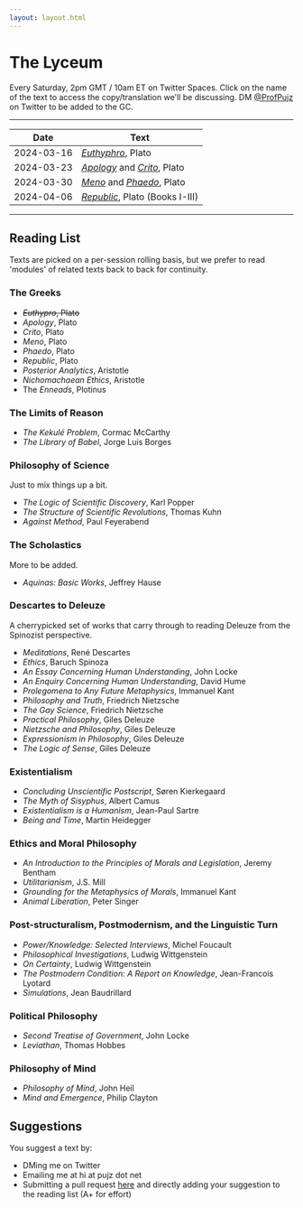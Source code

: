 ```yaml
---
layout: layout.html
---
```

# The Lyceum

Every Saturday, 2pm GMT / 10am ET on Twitter Spaces. Click on the name of the text to access the copy/translation we'll be discussing. DM [@ProfPujz](https://x.com/ProfPujz) on Twitter to be added to the GC. 

---

| Date       | Text                                                                                                                     |
| ---------- | ------------------------------------------------------------------------------------------------------------------------ |
| 2024-03-16 | [*Euthyphro*](https://classics.mit.edu/Plato/euthyfro.html), Plato                                                       |
| 2024-03-23 | [*Apology*](https://classics.mit.edu/Plato/apology.html) and [*Crito*](https://classics.mit.edu/Plato/crito.html), Plato |
| 2024-03-30 | [*Meno*](https://classics.mit.edu/Plato/meno.html) and [*Phaedo*](https://classics.mit.edu/Plato/phaedo.html), Plato     |
| 2024-04-06 | [*Republic*](https://classics.mit.edu/Plato/republic.html), Plato (Books I-III)                                          |

---

## Reading List

Texts are picked on a per-session rolling basis, but we prefer to read 'modules' of related texts back to back for continuity.

### The Greeks
- ~~*Euthypro*, Plato~~
- *Apology*, Plato
- *Crito*, Plato
- *Meno*, Plato
- *Phaedo*, Plato
- *Republic*, Plato
- *Posterior Analytics*, Aristotle
- *Nichomachaean Ethics*, Aristotle
- The *Enneads*, Plotinus

### The Limits of Reason

- *The Kekulé Problem*, Cormac McCarthy
- *The Library of Babel*, Jorge Luis Borges

### Philosophy of Science
Just to mix things up a bit.

- *The Logic of Scientific Discovery*, Karl Popper
- *The Structure of Scientific Revolutions*, Thomas Kuhn
- *Against Method*, Paul Feyerabend

### The Scholastics
More to be added.
- *Aquinas: Basic Works*, Jeffrey Hause

### Descartes to Deleuze
A cherrypicked set of works that carry through to reading Deleuze from the Spinozist perspective.

- *Meditations*, René Descartes
- *Ethics*, Baruch Spinoza
- *An Essay Concerning Human Understanding*, John Locke
- *An Enquiry Concerning Human Understanding*, David Hume
- *Prolegomena to Any Future Metaphysics*, Immanuel Kant
- *Philosophy and Truth*, Friedrich Nietzsche
- *The Gay Science*, Friedrich Nietzsche
- *Practical Philosophy*, Giles Deleuze
- *Nietzsche and Philosophy*, Giles Deleuze
- *Expressionism in Philosophy*, Giles Deleuze
- *The Logic of Sense*, Giles Deleuze

### Existentialism
- *Concluding Unscientific Postscript*, Søren Kierkegaard
- *The Myth of Sisyphus*, Albert Camus
- *Existentialism is a Humanism*, Jean-Paul Sartre
- *Being and Time*, Martin Heidegger

### Ethics and Moral Philosophy
- *An Introduction to the Principles of Morals and Legislation*, Jeremy Bentham
- *Utilitarianism*, J.S. Mill
- *Grounding for the Metaphysics of Morals*, Immanuel Kant
- *Animal Liberation*, Peter Singer

### Post-structuralism, Postmodernism, and the Linguistic Turn
- *Power/Knowledge: Selected Interviews*, Michel Foucault
- *Philosophical Investigations*, Ludwig Wittgenstein
- *On Certainty*, Ludwig Wittgenstein
- *The Postmodern Condition: A Report on Knowledge*, Jean-Francois Lyotard
- *Simulations*, Jean Baudrillard

### Political Philosophy
- *Second Treatise of Government*, John Locke
- *Leviathan*, Thomas Hobbes

### Philosophy of Mind
- *Philosophy of Mind*, John Heil
- *Mind and Emergence*, Philip Clayton

## Suggestions
You suggest a text by:
- DMing me on Twitter
- Emailing me at hi at pujz dot net
- Submitting a pull request [here](https://github.com/ProfPujz/lyceum/) and directly adding your suggestion to the reading list (A+ for effort)